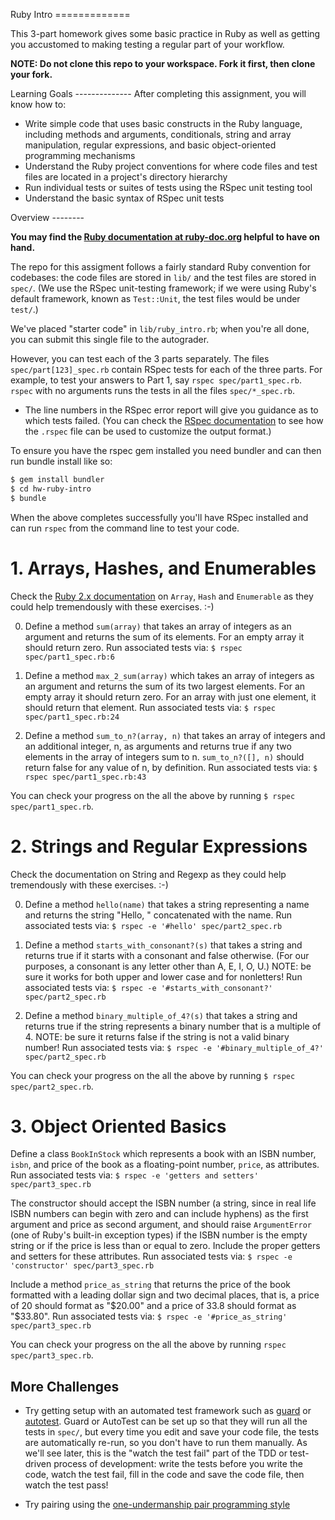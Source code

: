 Ruby Intro =============

This 3-part homework gives some basic practice in Ruby as well as
getting you accustomed to making testing a regular part of your
workflow.

**NOTE: Do not clone this repo to your workspace. Fork it first, then
clone your fork.**

Learning Goals -------------- After completing this assignment, you
will know how to:

* Write simple code that uses basic constructs in the Ruby language,
  including methods and arguments, conditionals, string and array
  manipulation, regular expressions, and basic object-oriented
  programming mechanisms
* Understand the Ruby project conventions for where code files and
  test files are located in a project's directory hierarchy
* Run individual tests or suites of tests using the RSpec unit testing
  tool
* Understand the basic syntax of RSpec unit tests
 
Overview --------

**You may find the [Ruby documentation at
ruby-doc.org](https://ruby-doc.org) helpful to have on hand.**

The repo for this assigment follows a fairly standard Ruby convention
for codebases: the code files are stored in `lib/` and the test files
are stored in `spec/`.  (We use the RSpec unit-testing framework; if
we were using Ruby's default framework, known as `Test::Unit`, the
test files would be under `test/`.)

We've placed "starter code" in `lib/ruby_intro.rb`; when you're all
done, you can submit this single file to the autograder.

However, you can test each of the 3 parts separately.  The files
`spec/part[123]_spec.rb` contain RSpec tests for each of the three
parts.  For example, to test your answers to Part 1, say `rspec
spec/part1_spec.rb`.  `rspec` with no arguments runs the tests in all
the files `spec/*_spec.rb`.

* The line numbers in the RSpec error report will give you guidance as
to which tests failed.  (You can check the [RSpec
documentation](http://rspec.info) to see how the `.rspec` file can be
used to customize the output format.)

To ensure you have the rspec gem installed you need bundler and can
then run bundle install like so:

```sh
$ gem install bundler
$ cd hw-ruby-intro
$ bundle
```

When the above completes successfully you'll have RSpec installed and
can run `rspec` from the command line to test your code.


# 1. Arrays, Hashes, and Enumerables

Check the [Ruby 2.x documentation](http://ruby-doc.org) on `Array`,
`Hash` and `Enumerable` as they could help tremendously with these
exercises. :-)

0. Define a method `sum(array)` that takes an array of integers as an
   argument and returns the sum of its elements. For an empty array it
   should return zero.  Run associated tests via: `$ rspec
   spec/part1_spec.rb:6`

0. Define a method `max_2_sum(array)` which takes an array of integers
   as an argument and returns the sum of its two largest elements. For
   an empty array it should return zero. For an array with just one
   element, it should return that element. Run associated tests via:
   `$ rspec spec/part1_spec.rb:24`

0. Define a method `sum_to_n?(array, n)` that takes an array of
   integers and an additional integer, n, as arguments and returns
   true if any two elements in the array of integers sum to
   n. `sum_to_n?([], n)` should return false for any value of n, by
   definition. Run associated tests via: `$ rspec
   spec/part1_spec.rb:43`

You can check your progress on the all the above by running `$ rspec
spec/part1_spec.rb`.

# 2. Strings and Regular Expressions

Check the documentation on String and Regexp as they could help
tremendously with these exercises. :-)

0. Define a method `hello(name)` that takes a string representing a
   name and returns the string "Hello, " concatenated with the
   name. Run associated tests via: `$ rspec -e '#hello'
   spec/part2_spec.rb`

0. Define a method `starts_with_consonant?(s)` that takes a string and
   returns true if it starts with a consonant and false
   otherwise. (For our purposes, a consonant is any letter other than
   A, E, I, O, U.) NOTE: be sure it works for both upper and lower
   case and for nonletters!  Run associated tests via: `$ rspec -e
   '#starts_with_consonant?' spec/part2_spec.rb`

0. Define a method `binary_multiple_of_4?(s)` that takes a string and
   returns true if the string represents a binary number that is a
   multiple of 4. NOTE: be sure it returns false if the string is not
   a valid binary number!  Run associated tests via: `$ rspec -e
   '#binary_multiple_of_4?' spec/part2_spec.rb`

You can check your progress on the all the above by running `$ rspec
spec/part2_spec.rb`.

# 3. Object Oriented Basics


Define a class `BookInStock` which represents a book with an ISBN
number, `isbn`, and price of the book as a floating-point number,
`price`, as attributes. Run associated tests via: `$ rspec -e 'getters
and setters' spec/part3_spec.rb`

The constructor should accept the ISBN number (a string, since in real
life ISBN numbers can begin with zero and can include hyphens) as the
first argument and price as second argument, and should raise
`ArgumentError` (one of Ruby's built-in exception types) if the ISBN
number is the empty string or if the price is less than or equal to
zero.  Include the proper getters and setters for these
attributes. Run associated tests via: `$ rspec -e 'constructor'
spec/part3_spec.rb`

Include a method `price_as_string` that returns the price of the book
formatted with a leading dollar sign and two decimal places, that is,
a price of 20 should format as "$20.00" and a price of 33.8 should
format as "$33.80". Run associated tests via: `$ rspec -e
'#price_as_string' spec/part3_spec.rb`

You can check your progress on the all the above by running `rspec
spec/part3_spec.rb`.

## More Challenges

* Try getting setup with an automated test framework such as
[guard](http://code.tutsplus.com/tutorials/testing-your-ruby-code-with-guard-rspec-pry--cms-19974)
or [autotest](https://rubygems.org/gems/autotest).  Guard or AutoTest
can be set up so that they will run all the tests in `spec/`, but
every time you edit and save your code file, the tests are
automatically re-run, so you don't have to run them manually.  As
we'll see later, this is the "watch the test fail" part of the TDD or
test-driven process of development: write the tests before you write
the code, watch the test fail, fill in the code and save the code
file, then watch the test pass!

* Try pairing using the [one-undermanship pair programming
  style](http://www.agileventures.org/remote-pair-programming/pair-programming-protocols)



